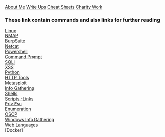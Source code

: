 [About Me](aboutme.md)
[Write Ups](writeups.md)
[Cheat Sheets](cheatsheets.md)
[Charity Work](charity.md)

### These link contain commands and also links for further reading       

[Linux](linux.md)  
[NMAP](nmap.md)  
[BurpSuite]()  
[Netcat]()  
[Powershell]()  
[Command Prompt](cmd.md)  
[SQLi]()  
[XSS]()  
[Python](python.md)  
[HTTP Tools]()  
[Metasploit](metasploit.md)  
[Info Gathering]()  
[Shells](shells.md)  
[Scripts -Links]()  
[Priv Esc]()  
[Enumeration]()  
[OSCP]()  
[Windows Info Gathering]()  
[Web Languages](weblang.md)  
[Docker]





